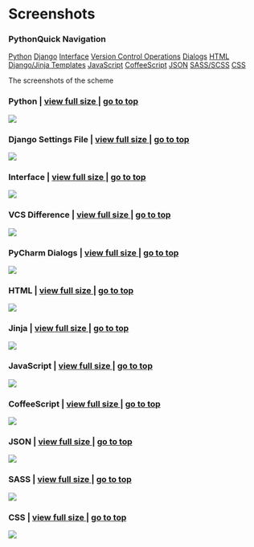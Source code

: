 # Screenshots

### <a name="top">PythonQuick Navigation</a>

[Python](#python)
[Django](#settings)
[Interface](#interface)
[Version Control Operations](#vcs)
[Dialogs](#dialogs)
[HTML](#html)
[Django/Jinja Templates](#jinja)
[JavaScript](#js)
[CoffeeScript](#coffee)
[JSON](#json)
[SASS/SCSS](#sass)
[CSS](#css)

The screenshots of the scheme

### <a name="python">Python</a> | [view full size ][1] | [go to top](#top) 
[![][1]][1]
### <a name="settings">Django Settings File</a>  | [view full size ][2] | [go to top](#top) 
[![][2]][2]
### <a name="interface">Interface</a>  | [view full size ][3] | [go to top](#top) 
[![][3]][3]
### <a name="vcs">VCS Difference</a>  | [view full size ][4] | [go to top](#top) 
[![][4]][4]
### <a name="dialogs">PyCharm Dialogs</a>  | [view full size ][5] | [go to top](#top) 
[![][5]][5]
### <a name="html">HTML</a>  | [view full size ][6] | [go to top](#top) 
[![][6]][6]
### <a name="jinja">Jinja</a>  | [view full size ][7] | [go to top](#top) 
[![][7]][7]
### <a name="js">JavaScript</a>  | [view full size ][8] | [go to top](#top) 
[![][8]][8]
### <a name="coffee">CoffeeScript</a>  | [view full size ][9] | [go to top](#top) 
[![][9]][9]
### <a name="json">JSON</a>  | [view full size ][10] | [go to top](#top) 
[![][10]][10]
### <a name="sass">SASS</a>  | [view full size ][11] | [go to top](#top) 
[![][11]][11]
### <a name="css">CSS</a>  | [view full size ][12] | [go to top](#top) 
[![][12]][12]








[1]: https://raw.githubusercontent.com/biwin/interstellar/master/screenshots/classes%20and%20functions.png
[2]: https://raw.githubusercontent.com/biwin/interstellar/master/screenshots/settings.png
[3]: https://raw.githubusercontent.com/biwin/interstellar/master/screenshots/systemmenus.png
[4]: https://raw.githubusercontent.com/biwin/interstellar/master/screenshots/vcs%20difference.png
[5]: https://raw.githubusercontent.com/biwin/interstellar/master/screenshots/dialogs.png
[6]: https://raw.githubusercontent.com/biwin/interstellar/master/screenshots/templates.png
[7]: https://raw.githubusercontent.com/biwin/interstellar/master/screenshots/jinjatemplate.png
[8]: https://raw.githubusercontent.com/biwin/interstellar/master/screenshots/javascript.png
[9]: https://raw.githubusercontent.com/biwin/interstellar/master/screenshots/coffee.png
[10]: https://raw.githubusercontent.com/biwin/interstellar/master/screenshots/json.png
[11]: https://raw.githubusercontent.com/biwin/interstellar/master/screenshots/sass.png
[12]: https://raw.githubusercontent.com/biwin/interstellar/master/screenshots/css.png